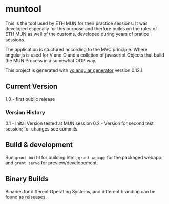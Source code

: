 # muntool

This is the tool used by ETH MUN for their practice sessions. It was developed especally for this purpose and therfore builds on the rules of ETH MUN as well of the customs, developed during years of pratice sessions.

The application is stuctured according to the MVC principle. Where angularjs is used for V and C and a collction of javascript Objects that build the MUN Process in a somewhat OOP way.

This project is generated with [yo angular generator](https://github.com/yeoman/generator-angular)
version 0.12.1.

## Current Version
1.0 - first public release

### Version History
0.1 - Inital Version tested at MUN session
0.2 - Version for second test session; for changes see commits


## Build & development

Run `grunt build` for building html, `grunt webapp` for the packaged webapp and `grunt serve` for preview/developement.

## Binary Builds
Binaries for different Operating Systems, and different branding can be found as relseases.
